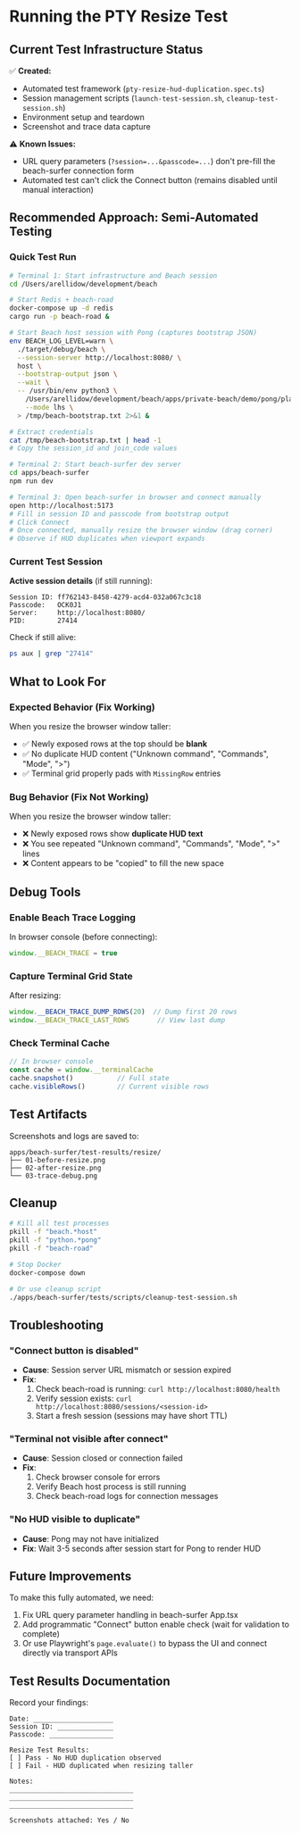 # Running the PTY Resize Test

## Current Test Infrastructure Status

✅ **Created:**
- Automated test framework (`pty-resize-hud-duplication.spec.ts`)
- Session management scripts (`launch-test-session.sh`, `cleanup-test-session.sh`)
- Environment setup and teardown
- Screenshot and trace data capture

⚠️ **Known Issues:**
- URL query parameters (`?session=...&passcode=...`) don't pre-fill the beach-surfer connection form
- Automated test can't click the Connect button (remains disabled until manual interaction)

## Recommended Approach: Semi-Automated Testing

### Quick Test Run

```bash
# Terminal 1: Start infrastructure and Beach session
cd /Users/arellidow/development/beach

# Start Redis + beach-road
docker-compose up -d redis
cargo run -p beach-road &

# Start Beach host session with Pong (captures bootstrap JSON)
env BEACH_LOG_LEVEL=warn \
  ./target/debug/beach \
  --session-server http://localhost:8080/ \
  host \
  --bootstrap-output json \
  --wait \
  -- /usr/bin/env python3 \
    /Users/arellidow/development/beach/apps/private-beach/demo/pong/player/main.py \
    --mode lhs \
  > /tmp/beach-bootstrap.txt 2>&1 &

# Extract credentials
cat /tmp/beach-bootstrap.txt | head -1
# Copy the session_id and join_code values

# Terminal 2: Start beach-surfer dev server
cd apps/beach-surfer
npm run dev

# Terminal 3: Open beach-surfer in browser and connect manually
open http://localhost:5173
# Fill in session ID and passcode from bootstrap output
# Click Connect
# Once connected, manually resize the browser window (drag corner)
# Observe if HUD duplicates when viewport expands
```

### Current Test Session

**Active session details** (if still running):
```
Session ID: ff762143-8458-4279-acd4-032a067c3c18
Passcode:   OCK0J1
Server:     http://localhost:8080/
PID:        27414
```

Check if still alive:
```bash
ps aux | grep "27414"
```

## What to Look For

### Expected Behavior (Fix Working)
When you resize the browser window taller:
- ✅ Newly exposed rows at the top should be **blank**
- ✅ No duplicate HUD content ("Unknown command", "Commands", "Mode", ">")
- ✅ Terminal grid properly pads with `MissingRow` entries

### Bug Behavior (Fix Not Working)
When you resize the browser window taller:
- ❌ Newly exposed rows show **duplicate HUD text**
- ❌ You see repeated "Unknown command", "Commands", "Mode", ">" lines
- ❌ Content appears to be "copied" to fill the new space

## Debug Tools

### Enable Beach Trace Logging

In browser console (before connecting):
```javascript
window.__BEACH_TRACE = true
```

### Capture Terminal Grid State

After resizing:
```javascript
window.__BEACH_TRACE_DUMP_ROWS(20)  // Dump first 20 rows
window.__BEACH_TRACE_LAST_ROWS       // View last dump
```

### Check Terminal Cache

```javascript
// In browser console
const cache = window.__terminalCache
cache.snapshot()           // Full state
cache.visibleRows()        // Current visible rows
```

## Test Artifacts

Screenshots and logs are saved to:
```
apps/beach-surfer/test-results/resize/
├── 01-before-resize.png
├── 02-after-resize.png
└── 03-trace-debug.png
```

## Cleanup

```bash
# Kill all test processes
pkill -f "beach.*host"
pkill -f "python.*pong"
pkill -f "beach-road"

# Stop Docker
docker-compose down

# Or use cleanup script
./apps/beach-surfer/tests/scripts/cleanup-test-session.sh
```

## Troubleshooting

### "Connect button is disabled"
- **Cause**: Session server URL mismatch or session expired
- **Fix**:
  1. Check beach-road is running: `curl http://localhost:8080/health`
  2. Verify session exists: `curl http://localhost:8080/sessions/<session-id>`
  3. Start a fresh session (sessions may have short TTL)

### "Terminal not visible after connect"
- **Cause**: Session closed or connection failed
- **Fix**:
  1. Check browser console for errors
  2. Verify Beach host process is still running
  3. Check beach-road logs for connection messages

### "No HUD visible to duplicate"
- **Cause**: Pong may not have initialized
- **Fix**: Wait 3-5 seconds after session start for Pong to render HUD

## Future Improvements

To make this fully automated, we need:
1. Fix URL query parameter handling in beach-surfer App.tsx
2. Add programmatic "Connect" button enable check (wait for validation to complete)
3. Or use Playwright's `page.evaluate()` to bypass the UI and connect directly via transport APIs

## Test Results Documentation

Record your findings:
```
Date: ____________________
Session ID: ______________
Passcode: ________________

Resize Test Results:
[ ] Pass - No HUD duplication observed
[ ] Fail - HUD duplicated when resizing taller

Notes:
_______________________________
_______________________________
_______________________________

Screenshots attached: Yes / No
```
